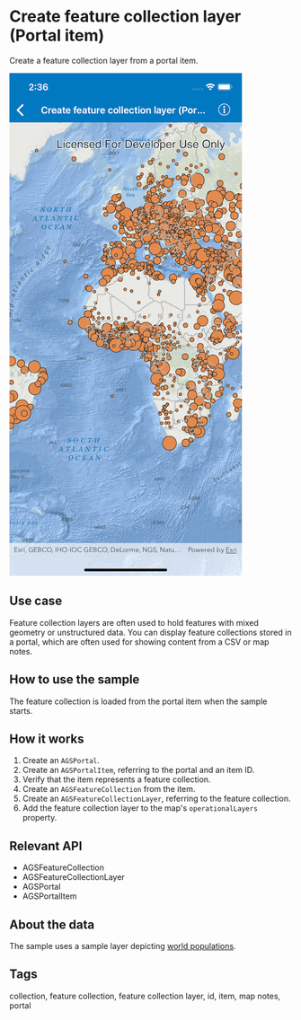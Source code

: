 # Create feature collection layer (Portal item)

Create a feature collection layer from a portal item.

![Image of create feature collection layer portal item](create-feature-collection-layer-from-portal.png)

## Use case

Feature collection layers are often used to hold features with mixed geometry or unstructured data. You can display feature collections stored in a portal, which are often used for showing content from a CSV or map notes.

## How to use the sample

The feature collection is loaded from the portal item when the sample starts.

## How it works

1. Create an `AGSPortal`.
2. Create an `AGSPortalItem`, referring to the portal and an item ID.
3. Verify that the item represents a feature collection.
4. Create an `AGSFeatureCollection` from the item.
5. Create an `AGSFeatureCollectionLayer`, referring to the feature collection.
6. Add the feature collection layer to the map's `operationalLayers` property.

## Relevant API

* AGSFeatureCollection
* AGSFeatureCollectionLayer
* AGSPortal
* AGSPortalItem

## About the data

The sample uses a sample layer depicting [world populations](https://www.arcgis.com/home/item.html?id=32798dfad17942858d5eef82ee802f0b).

## Tags

collection, feature collection, feature collection layer, id, item, map notes, portal
